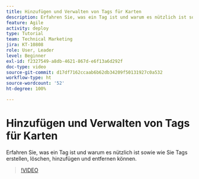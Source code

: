 ```yaml
---
title: Hinzufügen und Verwalten von Tags für Karten
description: Erfahren Sie, was ein Tag ist und warum es nützlich ist sowie wie Sie Tags erstellen, löschen, hinzufügen und entfernen können.
feature: Agile
activity: deploy
type: Tutorial
team: Technical Marketing
jira: KT-10808
role: User, Leader
level: Beginner
exl-id: f2327549-a8db-4621-867d-e6f13a6d292f
doc-type: video
source-git-commit: d17df7162ccaab6b62db34209f50131927c0a532
workflow-type: ht
source-wordcount: '52'
ht-degree: 100%

---
```


# Hinzufügen und Verwalten von Tags für Karten

Erfahren Sie, was ein Tag ist und warum es nützlich ist sowie wie Sie Tags erstellen, löschen, hinzufügen und entfernen können.

>[!VIDEO](https://video.tv.adobe.com/v/346807/?quality=12&learn=on&enablevpops)
